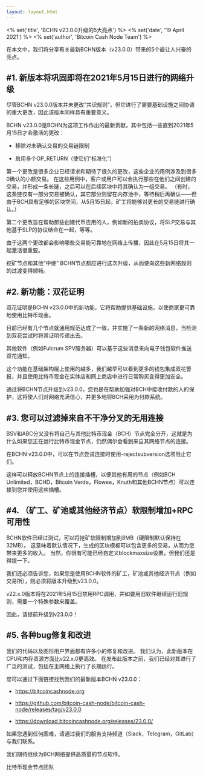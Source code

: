 ```yaml
---
layout: layout.html
---
```


<% set('title', 'BCHN v23.0.0升级的5大亮点') %>
<% set('date', '19 April 2021') %>
<% set('author', 'Bitcoin Cash Node Team') %>

在本文中，我们将分享有关最新BCHN版本（v23.0.0）带来的5个最让人兴奋的亮点。

## #1. 新版本将巩固即将在2021年5月15日进行的网络升级

尽管BCHN v23.0.0版本并未更改“共识规则”，但它进行了需要基础设施之间协调的重大更改，因此该版本同样具有重要意义。

BCHN v23.0.0是BCHN为这项工作作出的最新贡献，其中包括一些直到2021年5月15日才会激活的更改：

* 移除对未确认交易的交易链限制

* 启用多个OP_RETURN（使它们“标准化”）

第一个更改是很多企业已经请求和期待了很久的更改，这些企业的用例涉及到很多0确认的小额交易。 在这些用例中，客户或用户可以会执行那些在他们之间创建的交易，并形成一条长链，之后可以在后续区块中将其确认为一组交易。 （有时，这条链仅有一部分交易被确认，其它部分则留在内存池中，等待稍后再确认——但由于BCH具有足够的区块空间，从5月15日起，矿工将能够对更长的交易链进行确认。）

第二个更改旨在帮助那些创建代币应用的人，例如新的拍卖协议，将SLP交易与其他基于SLP的协议结合在一起，等等。

由于这两个更改都会影响哪些交易能可靠地在网络上传播，因此在5月15日将其一起激活很重要。

挖矿节点和其他“中继” BCHN节点都应进行这次升级，从而使向这些新网络规则的过渡变得顺畅。

## #2. 新功能：双花证明

双花证明是BCHN v23.0.0中的新功能，它将帮助提供基础设施，以使商家更可靠地使用比特币现金。

目前已经有几个节点就通用规范达成了一致，并实施了一条新的网络消息，当检测到双花尝试时将其证明传递出去。

其他软件（例如Fulcrum SPV服务器）可以基于这些消息来向电子钱包软件推送双花通知。

这个功能在基础架构层上使用的越多，我们越早可以看到更多的钱包集成双花警报，并且使用比特币现金在实体店和网上商店中进行日常购买变得更加安全。

通过将BCHN节点升级到v23.0.0，您也是在帮助加强对BCH中接收付款的人的保护，这将使人们对网络充满信心，并更多地将BCH采用为付款系统。

## #3. 您可以过滤掉来自不干净分叉的无用连接

BSV和ABC分叉没有将自己与其他比特币现金（BCH）节点完全分开，这就是为什么如果您正在运行比特币现金节点，仍然偶尔会看到来自其网络节点的连接。

在BCHN v23.0.0中，可以在节点尝试连接时使用-rejectsubversion选项阻止它们。

这样可以释放BCHN节点上的连接插槽，以便其他有用的节点（例如BCH Unlimited，BCHD，Bitcoin Verde，Flowee，Knuth和其他BCHN节点）可以连接到您并使用这些插槽。

## #4. （矿工、矿池或其他经济节点）软限制增加+RPC可用性 

BCHN软件已经过测试，可以将挖矿软限制增加到8MB（硬限制默认保持在32MB）。 这意味着默认情况下，生成的区块模板可以包含更多的交易，从而为您带来更多的收入。 当然，你很有可能已经自定义blockmaxsize设置，但我们还是得提一下。

我们还必须告诉您，如果您是使用BCHN软件的矿工，矿池或其他经济节点（例如交易所），则必须将版本升级到v23.0.0。

v22.x.0版本将在2021年5月15日禁用RPC调用，并如要用旧软件继续运行旧规则，需要一个特殊参数来覆盖。

因此，请提前升级到v23.0.0！

## #5. 各种bug修复和改进

我们的代码以及图形用户界面都有许多小的修复和改进。 我们认为，此新版本在CPU和内存资源方面比v22.x.0更高效。 在发布此版本之前，我们已经对其进行了广泛的测试，包括在主网络上执行了长期运行。

您可以通过下面链接找到我们的最新版本BCHN v23.0.0：

* https://bitcoincashnode.org

* https://github.com/bitcoin-cash-node/bitcoin-cash-node/releases/tag/v23.0.0

* https://download.bitcoincashnode.org/releases/23.0.0/

如果您遇到任何困难，请通过我们的服务支持频道（Slack，Telegram，GitLab）与我们联系。

我们期待继续为BCH网络提供高质量的节点软件。

比特币现金节点团队
